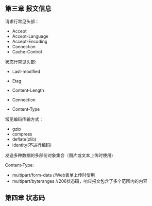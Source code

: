## 第三章 报文信息

请求行常见头部：

- Accept
- Accept-Language
- Accept-Encoding
- Connection
- Cache-Control

状态行常见头部:

- Last-modified

- Etag
- Content-Length
- Connection
- Content-Type

常见编码传输方式：

- gzip
- compress
- deflate(zlib)
- identity(不进行编码)

发送多种数据的多部份对象集合（图片或文本上传时使用)

Content-Type:

- multipart/form-data  //Web表单上传时使用
- multipart/byteranges //206状态码，响应报文包含了多个范围内的内容

## 第四章 状态码

